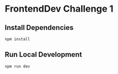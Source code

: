# FrontendDev Challenge 1

## Install Dependencies

```npm install```

## Run Local Development

```npm run dev```
